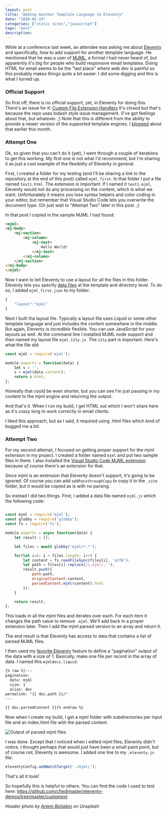 ```yaml
---
layout: post
title: "Adding Another Template Language to Eleventy"
date: "2020-02-19"
categories: ["static sites","javascript"]
tags: "post"
description: 
---
```


While at a conference last week, an attendee was asking me about [Eleventy](https://www.11ty.dev/) and specifically, how to add support for another template language. He mentioned that he was a user of [MJML](https://github.com/mjmlio/mjml), a format I had never heard of, but apparently it's big for people who build responsive email templates. Doing HTML for email seems to be the "last place" where web dev is painful so this probably makes things quite a bit easier. I did some digging and this is what I turned up.

### Official Support

So first off, there is no official support, yet, in Eleventy for doing this. There's an issue for it: [Custom File Extension Handlers](https://github.com/11ty/eleventy/issues/117) It's closed but that's because the repo uses lodash style issue management. (I've got feelings about that, but whatever. ;) Note that this is different from the ability to provide a newer version of the *supported* template engines. I [blogged](https://www.raymondcamden.com/2020/02/07/checking-and-upgrading-template-engines-in-eleventy) about that earlier this month. 

### Attempt One

Ok, so given that you can't do it (yet), I went through a couple of iterations to get this working. My first one is not what I'd recommend, but I'm sharing it as just a cool example of the flexibility of Eleventy in general.

First, I created a folder for my testing (and I'll be sharing a link to the repository at the end of this post) called `mjml_first`. In that folder I put a file named `test1.html`. The extension is important. If I named it `test1.mjml`, Eleventy would *not* do any processing on the content, which is what we want. Unfortunately it means you lose syntax helpers and color coding in your editor, but remember that Visual Studio Code lets you overwrite the document type. (Or just wait to "Attempt Two" later in this post. ;)

In that post I copied in the sample MJML I had found:

```html
<mjml>
<mj-body>
	<mj-section>
		<mj-column>
			<mj-text>
				Hello World!
			</mj-text>
		</mj-column>
	</mj-section>
</mj-body>
</mjml>
```

Now I want to tell Eleventy to use a layout for all the files in this folder. Eleventy lets you specify [data files](https://www.11ty.dev/docs/data-template-dir/) at the template and directory level. To do so, I added `mjml_first.json` to my folder:

```js
{
	"layout":"mjml"
}
```

Next I built the layout file. Typically a layout file uses Liquid or some other template language and just includes the content somewhere in the middle. But again, Eleventy is *incredible* flexible. You can use JavaScript for your layouts as well. At the command line I installed MJML node support and then named my layout file `mjml.11ty.js`. The `11ty` part is important. Here's what the file did:

```js
const mjml = require('mjml');

module.exports = function(data) {
	let s = '';
	s = mjml(data.content);
	return s.html;
};
```

Honestly that could be even shorter, but you can see I'm just passing in my content to the mjml engine and returning the output. 

And that's it. When I run my build, I get HTML out which I won't share here as it's *crazy* long to work correctly in email clients. 

I liked this approach, but as I said, it required using .html files which kind of bugged me a bit.

### Attempt Two

For my second attempt, I focused on getting proper support for the mjml extension in my project. I created a folder named `mjml` and put two sample files in there. I also installed the [Visual Studio Code MJML extension](https://github.com/attilabuti/vscode-mjml) because *of course* there's an extension for that. 

Since mjml is an extension that Eleventy doesn't support, it's going to be ignored. Of course you can add `addPassthroughCopy` to copy it to the `_site` folder, but it would be copied as is with no parsing.

So instead I did two things. First, I added a data file named `mjml.js` which the following code:

```js

const mjml = require('mjml');
const globby = require('globby');
const fs = require('fs');

module.exports = async function(data) {
	let result = [];

	let files = await globby('mjml/*.*');

	for(let i=0; i < files.length; i++) {
		let content = fs.readFileSync(files[i], 'utf8');
		let path = files[i].replace(/\.mjml/,'');
		result.push({
			path:path,
			originalContent:content,
			parsedContent:mjml(content).html
		});
	}

	return result;
};
```

This loads in all the mjml files and iterates over each. For each item it changes the path value to remove `.mjml`. We'll add back in a proper extension later. Then I add the mjml parsed version to an array and return it. 

The end result is that Eleventy has access to data that contains a list of parsed MJML files. 

I then used my [favorite Eleventy](https://www.11ty.dev/docs/pages-from-data/) feature to define a "pagination" output of the data with a size of 1. Basically, make one file per record in the array of data. I named this `mjmldocs.liquid`.

```html
{% raw %}---
pagination: 
  data: mjml
  size: 1
  alias: doc
permalink: "{{ doc.path }}/"
---

{{ doc.parsedContent }}{% endraw %}
```

Now when I create my build, I get a mjml folder with subdirectories per input file and an index.html file with the parsed content.

<img src="https://static.raymondcamden.com/images/2020/02/mjml.png" alt="Output of parsed mjml files" class="imgborder imgcenter">

I was done. Except that I noticed when I edited mjml files, Eleventy didn't notice. I thought perhaps that would just have been a small paint point, but of course not, Eleventy is awesome. I added one line to my `.eleventy.js` file:

```js
eleventyConfig.addWatchTarget('./mjml/');
```

That's all it took! 

So hopefully this is helpful to others. You can find the code I used to test here: <https://github.com/cfjedimaster/eleventy-demos/tree/master/customext>

<i>Header photo by <a href="https://unsplash.com/@belart84?utm_source=unsplash&utm_medium=referral&utm_content=creditCopyText">Artem Beliaikin</a> on Unsplash</i>